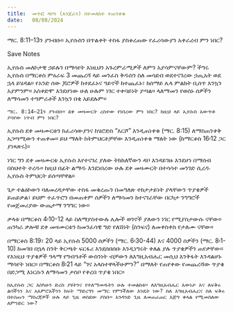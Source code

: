 ```yaml
---
title:  መጥፎ ዳቦን (እንጀራን) በተመለከተ ተጠንቀቁ
date:   08/08/2024
---
```


ማር. 8:11–13ን ያንብቡ። ኢየሱስን በጥልቀት ተስፋ ያስቆረጠው የፈሪሳውያን አቀራረብ ምን ነበር?


Save Notes

ኢየሱስ መለኮታዊ ኃይሉን በማሳየት እነዚህን አጉረምራሚዎች ለምን አያሳምናቸውም? ችግሩ ኢየሱስ በማርቆስ ምዕራፍ 3 መጨረሻ ላይ መንፈስ ቅዱስን ስለ መሳደብ ወደተናገረው ኃጢአት ወደ ኋላ ይሄዳል። የአንድ ሰው ጆሮዎች ከተደፈኑና ዓይኖች ከተጨፈኑ፣ ከሰማይ ሌላ ምልክት ቢሰጥ እንኳን አያምንም። አስቀድሞ እንደሆነው ሁለ ሁሉም ነገር ተቀባይነት ያጣል። ላለማመን የወሰኑ ሰዎችን ለማሳመን ተዓምራቶች እንኳን በቂ አይደሉም።

`ማር. 8:14–21ን ያንብቡ። ደቀ መዛሙርት ረስተው የነበረው ምን ነበር? ከዚህ ላይ ኢየሱስ አውጥቶ ያሳየው ነጥብ ምን ነበር?`

ኢየሱስ ደቀ መዛሙርቱን ከፈሪሳውያንና ከሄሮድስ “እርሾ” እንዲጠነቀቁ (ማር. 8:15) ለማስጠንቀቅ አጋጣሚውን ተጠቀመ። ይህ ማለት ከትምህርቶቻቸው እንዲጠነቀቁ ማለት ነው (ከማርቆስ 16፡12 ጋር ያነጻጽሩ)።

ነገር ግን ደቀ መዛሙርቱ ኢየሱስ እየተናገረ ያለው ትክክለኛውን ዳቦ እንዳይገዙ እንደሆነ በማሰብ በስህተት ተረዱ። ከዚህ በፊት ልማዱ እንደነበረው ሁሉ ደቀ መዛሙርት በተሳሳተ መንገድ ሲረዱ ኢየሱስ ትምህርት ይሰጣቸዋል።

ጌታ ተልዕኮውን ባለመረዳታቸው ተስፋ መቁረጡን በመግለጽ ተከታታይነት ያላቸውን ጥያቄዎች ይጠይቃል፣ ይህም ተፈጥሮን በመጠቀም ሰዎችን ለማሳመን ከተናገራቸው በርካታ ንግግሮች የመጀመሪያው ውጤታማ ንግግር ነው።

ቃላቱ በማርቆስ 4፡10-12 ላይ ስለማያስተውሉ ሌሎች ወገኖች ያለውን ነገር የሚያስታውሱ ናቸው። ጠንካራ ቃሎቹ ደቀ መዛሙርቱን ከመንፈሳዊ ግድ የለሽነት (ስንፍና) ለመቀስቀስ የታለሙ ናቸው።

በማርቆስ 8:19፣ 20 ላይ ኢየሱስ 5000 ሰዎችን (ማር. 6፡30-44) እና 4000 ሰዎችን (ማር. 8፡1-10) ከመገበ በኋላ ስንት ቅርጫት ፍርፋሪ እንደሰበሰቡ እንዲነግሩት ቀለል ያሉ ጥያቄዎችን ጠየቃቸው። የእነዚህ ጥያቄዎች ዓላማ የግብዓቶች ውስንነት ብቻውን ለእግዚአብሔር መሲህ እንቅፋት እንዳልሆኑ ማሳየት ነበር። በማርቆስ 8፡21 ላይ “ገና አላስተዋላችሁምን?” በማለት የጠየቀው የመጨረሻው ጥያቄ በድጋሚ እነርሱን ለማሳመን ታስቦ የቀረበ ጥያቄ ነበር።

`ከኢየሱስ ጋር እስካሁን ድረስ ያዩትንና የተለማመዱትን ሁሉ ተመልከቱ። ለእግዚአብሔር እውነታ እና ለፍቅሩ ልባችንን እና አእምሮአችንን ክፍት ማድረግን መማር የምንችለው እንዴት ነው? ስለ እግዚአብሔርና ስለ ፍቅሩ በተሰጡን ማስረጃዎች ሁሉ ላይ ጊዜ ወስደው ያስቡ። አንዳንድ ጊዜ ለመጠራጠር እጅግ ቀላል የሚመስለው ለምንድር ነው?`